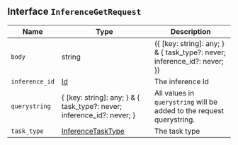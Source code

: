 ## Interface `InferenceGetRequest`

| Name | Type | Description |
| - | - | - |
| `body` | string | ({ [key: string]: any; } & { task_type?: never; inference_id?: never; }) | All values in `body` will be added to the request body. |
| `inference_id` | [Id](./Id.md) | The inference Id |
| `querystring` | { [key: string]: any; } & { task_type?: never; inference_id?: never; } | All values in `querystring` will be added to the request querystring. |
| `task_type` | [InferenceTaskType](./InferenceTaskType.md) | The task type |
